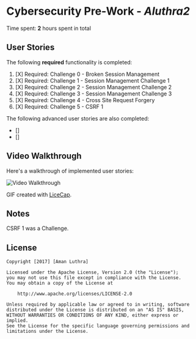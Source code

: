 # Cybersecurity Pre-Work - *Aluthra2*

Time spent: **2** hours spent in total

## User Stories

The following **required** functionality is completed:

1. [X]  Required: Challenge 0 - Broken Session Management
2. [X]  Required: Challenge 1 - Session Management Challenge 1
3. [X]  Required: Challenge 2 - Session Management Challenge 2
4. [X]  Required: Challenge 3 - Session Management Challenge 3
5. [X]  Required: Challenge 4 - Cross Site Request Forgery
6. [X]  Required: Challenge 5 - CSRF 1

The following advanced user stories are also completed:

* []
* []

## Video Walkthrough

Here's a walkthrough of implemented user stories:

<img src='http://i.imgur.com/VLPl8Xe.gifv' title='Video Walkthrough' width='' alt='Video Walkthrough' />

GIF created with [LiceCap](http://www.cockos.com/licecap/).

## Notes

CSRF 1 was a Challenge.

## License

    Copyright [2017] [Aman Luthra]

    Licensed under the Apache License, Version 2.0 (the "License");
    you may not use this file except in compliance with the License.
    You may obtain a copy of the License at

        http://www.apache.org/licenses/LICENSE-2.0

    Unless required by applicable law or agreed to in writing, software
    distributed under the License is distributed on an "AS IS" BASIS,
    WITHOUT WARRANTIES OR CONDITIONS OF ANY KIND, either express or implied.
    See the License for the specific language governing permissions and
    limitations under the License.
